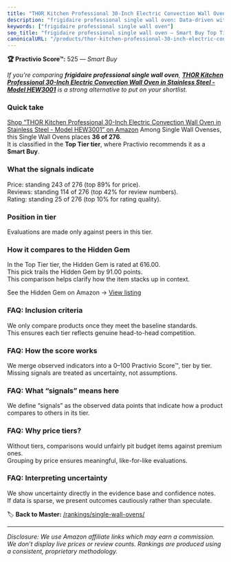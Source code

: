 ```yaml
---
title: "THOR Kitchen Professional 30-Inch Electric Convection Wall Oven in Stainless Steel - Model HEW3001"
description: "frigidaire professional single wall oven: Data-driven within Top Tier ranking using the Practivio Score™. Positioned by quality, value, demand, findability, mo…"
keywords: ["frigidaire professional single wall oven"]
seo_title: "frigidaire professional single wall oven — Smart Buy Top Tier (2025)"
canonicalURL: "/products/thor-kitchen-professional-30-inch-electric-convection-wall-oven-in-stainless-steel-model-hew3001-B09KNX15G8/"
---
```


**🏆 Practivio Score™:** 525 — _Smart Buy_


*If you're comparing **frigidaire professional single wall oven**, **[THOR Kitchen Professional 30-Inch Electric Convection Wall Oven in Stainless Steel - Model HEW3001](https://www.amazon.com/dp/B09KNX15G8?tag=practivio-20)** is a strong alternative to put on your shortlist.*
### Quick take
[Shop “THOR Kitchen Professional 30-Inch Electric Convection Wall Oven in Stainless Steel - Model HEW3001” on Amazon](https://www.amazon.com/dp/B09KNX15G8?tag=practivio-20)
Among Single Wall Ovenses, this Single Wall Ovens places **36 of 276**.  
It is classified in the **Top Tier tier**, where Practivio recommends it as a **Smart Buy**.

### What the signals indicate
Price: standing 243 of 276 (top 89% for price).  
Reviews: standing 114 of 276 (top 42% for review numbers).  
Rating: standing 25 of 276 (top 10% for rating quality).  

### Position in tier
Evaluations are made only against peers in this tier.

### How it compares to the Hidden Gem
In the Top Tier tier, the Hidden Gem is rated at 616.00.  
This pick trails the Hidden Gem by 91.00 points.  
This comparison helps clarify how the item stacks up in context.  

See the Hidden Gem on Amazon → [View listing](https://www.amazon.com/dp/B00N45FU58?tag=practivio-20)

### FAQ: Inclusion criteria
We only compare products once they meet the baseline standards.  
This ensures each tier reflects genuine head-to-head competition.

### FAQ: How the score works
We merge observed indicators into a 0–100 Practivio Score™, tier by tier.  
Missing signals are treated as uncertainty, not assumptions.

### FAQ: What “signals” means here
We define “signals” as the observed data points that indicate how a product compares to others in its tier.

### FAQ: Why price tiers?
Without tiers, comparisons would unfairly pit budget items against premium ones.  
Grouping by price ensures meaningful, like-for-like evaluations.

### FAQ: Interpreting uncertainty
We show uncertainty directly in the evidence base and confidence notes.  
If data is sparse, we present outcomes cautiously rather than speculate.


🏷️ **Back to Master:** [/rankings/single-wall-ovens/](/rankings/single-wall-ovens/)

---
_Disclosure: We use Amazon affiliate links which may earn a commission. We don’t display live prices or review counts. Rankings are produced using a consistent, proprietary methodology._
